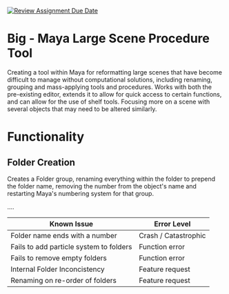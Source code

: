 [![Review Assignment Due Date](https://classroom.github.com/assets/deadline-readme-button-22041afd0340ce965d47ae6ef1cefeee28c7c493a6346c4f15d667ab976d596c.svg)](https://classroom.github.com/a/Tn7g_Mhz)

# Big - Maya Large Scene Procedure Tool

Creating a tool within Maya for reformatting large scenes that have become difficult to manage without computational solutions, including renaming, grouping and mass-applying tools and procedures. Works with both the pre-existing editor, extends it to allow for quick access to certain functions, and can allow for the use of shelf tools. Focusing more on a scene with several objects that may need to be altered similarly.

# Functionality

## Folder Creation

Creates a Folder group, renaming everything within the folder to prepend the folder name, removing the number from the object's name and restarting Maya's numbering system for that group.

....


|**Known Issue**|**Error Level**|
|---------|---------------|
|Folder name ends with a number|Crash / Catastrophic|
|Fails to add particle system to folders|Function error|
|Fails to remove empty folders|Function error|
|Internal Folder Inconcistency |Feature request|
|Renaming on re-order of folders|Feature request|


